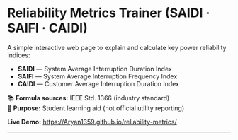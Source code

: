 # Reliability Metrics Trainer (SAIDI · SAIFI · CAIDI)

A simple interactive web page to explain and calculate key power reliability indices:

- **SAIDI** — System Average Interruption Duration Index  
- **SAIFI** — System Average Interruption Frequency Index  
- **CAIDI** — Customer Average Interruption Duration Index  

📚 **Formula sources:** IEEE Std. 1366 (industry standard)  
🎯 **Purpose:** Student learning aid (not official utility reporting)  

**Live Demo:** https://Aryan1359.github.io/reliability-metrics/  

---

